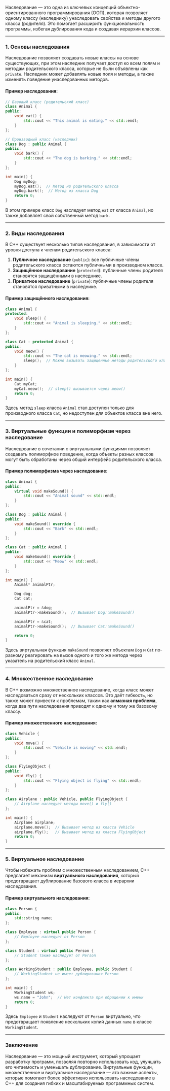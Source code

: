 Наследование — это одна из ключевых концепций объектно-ориентированного программирования (ООП), которая позволяет одному классу (наследнику) унаследовать свойства и методы другого класса (родителя). Это помогает расширить функциональность программы, избегая дублирования кода и создавая иерархии классов.

---

### 1. Основы наследования

Наследование позволяет создавать новые классы на основе существующих, при этом наследник получает доступ ко всем полям и методам родительского класса, которые не были объявлены как `private`. Наследник может добавлять новые поля и методы, а также изменять поведение унаследованных методов.

#### Пример наследования:

```cpp
// Базовый класс (родительский класс)
class Animal {
public:
    void eat() {
        std::cout << "This animal is eating." << std::endl;
    }
};

// Производный класс (наследник)
class Dog : public Animal {
public:
    void bark() {
        std::cout << "The dog is barking." << std::endl;
    }
};

int main() {
    Dog myDog;
    myDog.eat();  // Метод из родительского класса
    myDog.bark();  // Метод из класса Dog
    return 0;
}
```

В этом примере класс `Dog` наследует метод `eat` от класса `Animal`, но также добавляет свой собственный метод `bark`.

---

### 2. Виды наследования

В C++ существует несколько типов наследования, в зависимости от уровня доступа к членам родительского класса:

1. **Публичное наследование** (`public`): все публичные члены родительского класса остаются публичными в производном классе.
2. **Защищённое наследование** (`protected`): публичные члены родителя становятся защищёнными в наследнике.
3. **Приватное наследование** (`private`): публичные члены родителя становятся приватными в наследнике.

#### Пример защищённого наследования:

```cpp
class Animal {
protected:
    void sleep() {
        std::cout << "Animal is sleeping." << std::endl;
    }
};

class Cat : protected Animal {
public:
    void meow() {
        std::cout << "The cat is meowing." << std::endl;
        sleep();  // Можно вызывать защищенные методы родительского класса
    }
};

int main() {
    Cat myCat;
    myCat.meow();  // sleep() вызывается через meow()
    return 0;
}
```

Здесь метод `sleep` класса `Animal` стал доступен только для производного класса `Cat`, но недоступен для объектов класса вне него.

---

### 3. Виртуальные функции и полиморфизм через наследование

Наследование в сочетании с виртуальными функциями позволяет создавать полиморфное поведение, когда объекты разных классов могут быть обработаны через общий интерфейс родительского класса.

#### Пример полиморфизма через наследование:

```cpp
class Animal {
public:
    virtual void makeSound() {
        std::cout << "Animal sound" << std::endl;
    }
};

class Dog : public Animal {
public:
    void makeSound() override {
        std::cout << "Bark" << std::endl;
    }
};

class Cat : public Animal {
public:
    void makeSound() override {
        std::cout << "Meow" << std::endl;
    }
};

int main() {
    Animal* animalPtr;

    Dog dog;
    Cat cat;

    animalPtr = &dog;
    animalPtr->makeSound();  // Вызывает Dog::makeSound()

    animalPtr = &cat;
    animalPtr->makeSound();  // Вызывает Cat::makeSound()

    return 0;
}
```

Здесь виртуальная функция `makeSound` позволяет объектам `Dog` и `Cat` по-разному реагировать на вызов одного и того же метода через указатель на родительский класс `Animal`.

---

### 4. Множественное наследование

В C++ возможно множественное наследование, когда класс может наследоваться сразу от нескольких классов. Это даёт гибкость, но также может привести к проблемам, таким как **алмазная проблема**, когда два пути наследования приводят к одному и тому же базовому классу.

#### Пример множественного наследования:

```cpp
class Vehicle {
public:
    void move() {
        std::cout << "Vehicle is moving" << std::endl;
    }
};

class FlyingObject {
public:
    void fly() {
        std::cout << "Flying object is flying" << std::endl;
    }
};

class Airplane : public Vehicle, public FlyingObject {
    // Airplane наследует методы move() и fly()
};

int main() {
    Airplane airplane;
    airplane.move();  // Вызывает метод из класса Vehicle
    airplane.fly();   // Вызывает метод из класса FlyingObject
    return 0;
}
```

---

### 5. Виртуальное наследование

Чтобы избежать проблем с множественным наследованием, C++ предлагает механизм **виртуального наследования**, который предотвращает дублирование базового класса в иерархии наследования.

#### Пример виртуального наследования:

```cpp
class Person {
public:
    std::string name;
};

class Employee : virtual public Person {
    // Employee наследует от Person
};

class Student : virtual public Person {
    // Student также наследует от Person
};

class WorkingStudent : public Employee, public Student {
    // WorkingStudent не имеет дублирования Person
};

int main() {
    WorkingStudent ws;
    ws.name = "John";  // Нет конфликта при обращении к имени
    return 0;
}
```

Здесь `Employee` и `Student` наследуют от `Person` виртуально, что предотвращает появление нескольких копий данных `name` в классе `WorkingStudent`.

---

### Заключение

Наследование — это мощный инструмент, который упрощает разработку программ, позволяя повторно использовать код, улучшать его читаемость и уменьшать дублирование. Виртуальные функции, множественное и виртуальное наследование — это важные аспекты, которые помогают более эффективно использовать наследование в C++ для создания гибких и масштабируемых программных систем.
